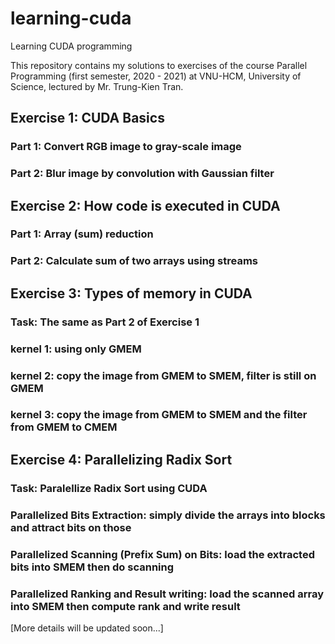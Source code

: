 # learning-cuda
Learning CUDA programming

This repository contains my solutions to exercises of the course Parallel Programming (first semester, 2020 - 2021) at VNU-HCM, University of Science, lectured by Mr. Trung-Kien Tran.

## Exercise 1: CUDA Basics
### Part 1: Convert RGB image to gray-scale image
### Part 2: Blur image by convolution with Gaussian filter

## Exercise 2: How code is executed in CUDA
### Part 1: Array (sum) reduction
### Part 2: Calculate sum of two arrays using streams

## Exercise 3: Types of memory in CUDA
### Task: The same as Part 2 of Exercise 1
### kernel 1: using only GMEM
### kernel 2: copy the image from GMEM to SMEM, filter is still on GMEM
### kernel 3: copy the image from GMEM to SMEM and the filter from GMEM to CMEM

## Exercise 4: Parallelizing Radix Sort
### Task: Paralellize Radix Sort using CUDA
### Parallelized Bits Extraction: simply divide the arrays into blocks and attract bits on those
### Parallelized Scanning (Prefix Sum) on Bits: load the extracted bits into SMEM then do scanning
### Parallelized Ranking and Result writing: load the scanned array into SMEM then compute rank and write result

[More details will be updated soon...]
